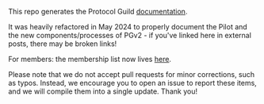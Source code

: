 This repo generates the Protocol Guild [documentation](https://protocol-guild.readthedocs.io/en/latest/).

It was heavily refactored in May 2024 to properly document the Pilot and the new components/processes of PGv2 - if you've linked here in external posts, there may be broken links!

For members: the membership list now lives [here](./docs/02-membership.md).

Please note that we do not accept pull requests for minor corrections, such as typos. Instead, we encourage you to open an issue to report these items, and we will compile them into a single update. Thank you!
